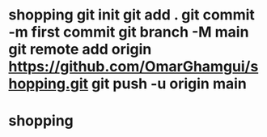 # shopping git init git add . git commit -m first commit git branch -M main git remote add origin https://github.com/OmarGhamgui/shopping.git git push -u origin main
# shopping
